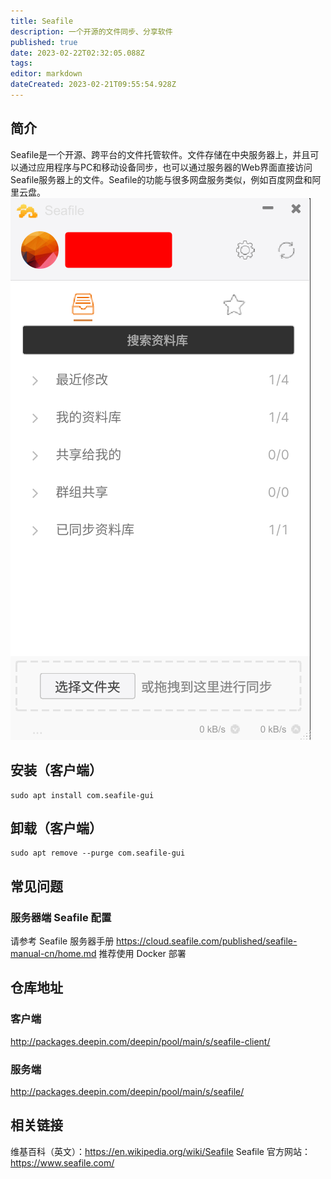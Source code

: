 ```yaml
---
title: Seafile
description: 一个开源的文件同步、分享软件
published: true
date: 2023-02-22T02:32:05.088Z
tags: 
editor: markdown
dateCreated: 2023-02-21T09:55:54.928Z
---
```


## 简介
Seafile是一个开源、跨平台的文件托管软件。文件存储在中央服务器上，并且可以通过应用程序与PC和移动设备同步，也可以通过服务器的Web界面直接访问Seafile服务器上的文件。Seafile的功能与很多网盘服务类似，例如百度网盘和阿里云盘。
![seafile.png](/seafile.png)
## 安装（客户端）
```
sudo apt install com.seafile-gui
```

## 卸载（客户端）
```
sudo apt remove --purge com.seafile-gui
```

## 常见问题
### 服务器端 Seafile 配置
请参考 Seafile 服务器手册 https://cloud.seafile.com/published/seafile-manual-cn/home.md
推荐使用 Docker 部署

## 仓库地址
### 客户端
http://packages.deepin.com/deepin/pool/main/s/seafile-client/
### 服务端
http://packages.deepin.com/deepin/pool/main/s/seafile/

## 相关链接
维基百科（英文）：https://en.wikipedia.org/wiki/Seafile
Seafile 官方网站：https://www.seafile.com/